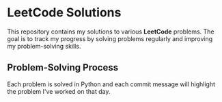 # LeetCode Solutions

This repository contains my solutions to various **LeetCode** problems. The goal is to track my progress by solving problems regularly and improving my problem-solving skills.

## Problem-Solving Process

Each problem is solved in Python and each commit message will highlight the problem I've worked on that day.
